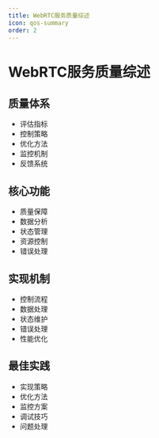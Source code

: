 ```yaml
---
title: WebRTC服务质量综述
icon: qos-summary
order: 2
---
```


# WebRTC服务质量综述

## 质量体系
- 评估指标
- 控制策略
- 优化方法
- 监控机制
- 反馈系统

## 核心功能
- 质量保障
- 数据分析
- 状态管理
- 资源控制
- 错误处理

## 实现机制
- 控制流程
- 数据处理
- 状态维护
- 错误处理
- 性能优化

## 最佳实践
- 实现策略
- 优化方法
- 监控方案
- 调试技巧
- 问题处理
